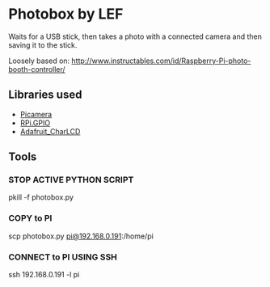 # Photobox by LEF

Waits for a USB stick, then takes a photo with a connected camera and then saving it to the stick.

Loosely based on: http://www.instructables.com/id/Raspberry-Pi-photo-booth-controller/

## Libraries used
* [Picamera](https://picamera.readthedocs.io/en/release-1.13/index.html)
* [RPi.GPIO](https://github.com/adafruit/Adafruit_Python_GPIO)
* [Adafruit_CharLCD](https://github.com/adafruit/Adafruit_Python_CharLCD)

## Tools

### STOP ACTIVE PYTHON SCRIPT
pkill -f photobox.py

### COPY to PI
scp photobox.py pi@192.168.0.191:/home/pi

### CONNECT to PI USING SSH
ssh 192.168.0.191 -l pi